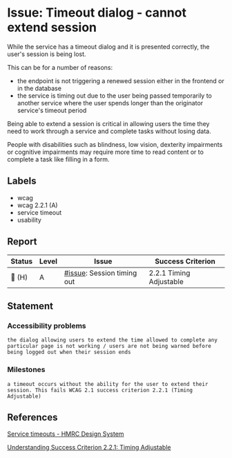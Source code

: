 # Issue: Timeout dialog - cannot extend session

While the service has a timeout dialog and it is presented correctly, the user's session is being lost.

This can be for a number of reasons:

- the endpoint is not triggering a renewed session either in the frontend or in the database
- the service is timing out due to the user being passed temporarily to another service where the user spends longer than the originator service's timeout period

Being able to extend a session is critical in allowing users the time they need to work through a service and complete tasks without losing data.

People with disabilities such as blindness, low vision, dexterity impairments or cognitive impairments may require more time to read content or to complete a task like filling in a form.

## Labels

- wcag
- wcag 2.2.1 (A)
- service timeout
- usability

## Report

| Status | Level | Issue | Success Criterion |
| ------ | ----- | ----- | ----------------- |
| 🔴 (H) | A    | [#issue](): Session timing out | 2.2.1 Timing Adjustable |

## Statement

### Accessibility problems

```
the dialog allowing users to extend the time allowed to complete any particular page is not working / users are not being warned before being logged out when their session ends
```

### Milestones

```
a timeout occurs without the ability for the user to extend their session. This fails WCAG 2.1 success criterion 2.2.1 (Timing Adjustable)
```

## References

[Service timeouts - HMRC Design System](https://design.tax.service.gov.uk/hmrc-design-patterns/service-timeout/)

[Understanding Success Criterion 2.2.1: Timing Adjustable](https://www.w3.org/WAI/WCAG21/Understanding/timing-adjustable)
